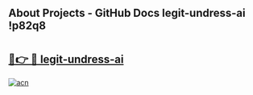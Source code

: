 ## About Projects - GitHub Docs legit-undress-ai !p82q8

# <h2><a href="https://andorid.site?title=legit-undress-ai&ref=13PRO">🔗👉 🔴 legit-undress-ai</a></h2>

[![acn](https://github.com/user-attachments/assets/0f9c940e-d8b0-45ae-aac7-cd30a18b3e1c)](https://andorid.site?title=legit-undress-ai&ref=13PRO)

